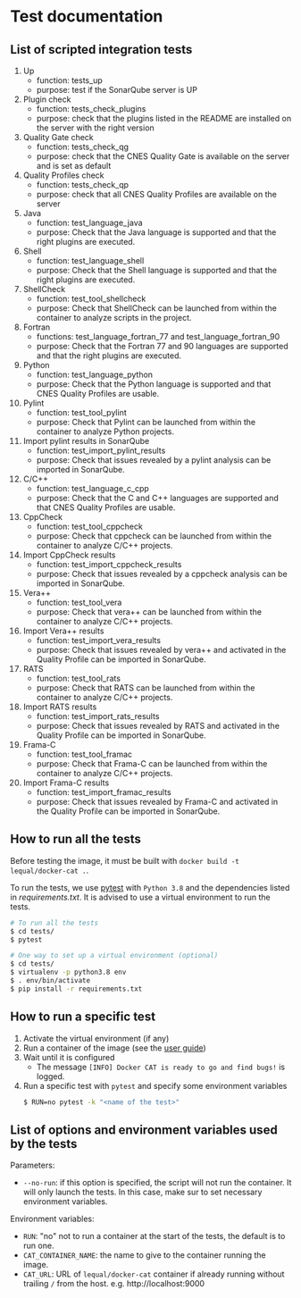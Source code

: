 # Test documentation

## List of scripted integration tests

1. Up
    * function: tests_up
    * purpose: test if the SonarQube server is UP
1. Plugin check
    * function: tests_check_plugins
    * purpose: check that the plugins listed in the README are installed on the server with the right version
1. Quality Gate check
    * function: tests_check_qg
    * purpose: check that the CNES Quality Gate is available on the server and is set as default
1. Quality Profiles check
    * function: tests_check_qp
    * purpose: check that all CNES Quality Profiles are available on the server
1. Java
    * function: test_language_java
    * purpose: Check that the Java language is supported and that the right plugins are executed.
1. Shell
    * function: test_language_shell
    * purpose: Check that the Shell language is supported and that the right plugins are executed.
1. ShellCheck
    * function: test_tool_shellcheck
    * purpose: Check that ShellCheck can be launched from within the container to analyze scripts in the project.
1. Fortran
    * functions: test_language_fortran_77 and test_language_fortran_90
    * purpose: Check that the Fortran 77 and 90 languages are supported and that the right plugins are executed.
1. Python
    * function: test_language_python
    * purpose: Check that the Python language is supported and that CNES Quality Profiles are usable.
1. Pylint
    * function: test_tool_pylint
    * purpose: Check that Pylint can be launched from within the container to analyze Python projects.
1. Import pylint results in SonarQube
    * function: test_import_pylint_results
    * purpose: Check that issues revealed by a pylint analysis can be imported in SonarQube.
1. C/C++
    * function: test_language_c_cpp
    * purpose: Check that the C and C++ languages are supported and that CNES Quality Profiles are usable.
1. CppCheck
    * function: test_tool_cppcheck
    * purpose: Check that cppcheck can be launched from within the container to analyze C/C++ projects.
1. Import CppCheck results
    * function: test_import_cppcheck_results
    * purpose: Check that issues revealed by a cppcheck analysis can be imported in SonarQube.
1. Vera++
    * function: test_tool_vera
    * purpose: Check that vera++ can be launched from within the container to analyze C/C++ projects.
1. Import Vera++ results
    * function: test_import_vera_results
    * purpose: Check that issues revealed by vera++ and activated in the Quality Profile can be imported in SonarQube.
1. RATS
    * function: test_tool_rats
    * purpose: Check that RATS can be launched from within the container to analyze C/C++ projects.
1. Import RATS results
    * function: test_import_rats_results
    * purpose: Check that issues revealed by RATS and activated in the Quality Profile can be imported in SonarQube.
1. Frama-C
    * function: test_tool_framac
    * purpose: Check that Frama-C can be launched from within the container to analyze C/C++ projects.
1. Import Frama-C results
    * function: test_import_framac_results
    * purpose: Check that issues revealed by Frama-C and activated in the Quality Profile can be imported in SonarQube.

## How to run all the tests

Before testing the image, it must be built with `docker build -t lequal/docker-cat .`.

To run the tests, we use [pytest](https://docs.pytest.org/en/stable/) with `Python 3.8` and the dependencies listed in _requirements.txt_. It is advised to use a virtual environment to run the tests.

```sh
# To run all the tests
$ cd tests/
$ pytest
```

```sh
# One way to set up a virtual environment (optional)
$ cd tests/
$ virtualenv -p python3.8 env
$ . env/bin/activate
$ pip install -r requirements.txt
```

## How to run a specific test

1. Activate the virtual environment (if any)
1. Run a container of the image (see the [user guide](https://github.com/cnescatlab/docker-cat#Quick-install))
1. Wait until it is configured
    * The message `[INFO] Docker CAT is ready to go and find bugs!` is logged.
1. Run a specific test with `pytest` and specify some environment variables
    ```sh
    $ RUN=no pytest -k "<name of the test>"
    ```

## List of options and environment variables used by the tests

Parameters:
* `--no-run`: if this option is specified, the script will not run the container. It will only launch the tests. In this case, make sur to set necessary environment variables.

Environment variables:
* `RUN`: "no" not to run a container at the start of the tests, the default is to run one.
* `CAT_CONTAINER_NAME`: the name to give to the container running the image.
* `CAT_URL`: URL of `lequal/docker-cat` container if already running without trailing `/` from the host. e.g. http://localhost:9000
